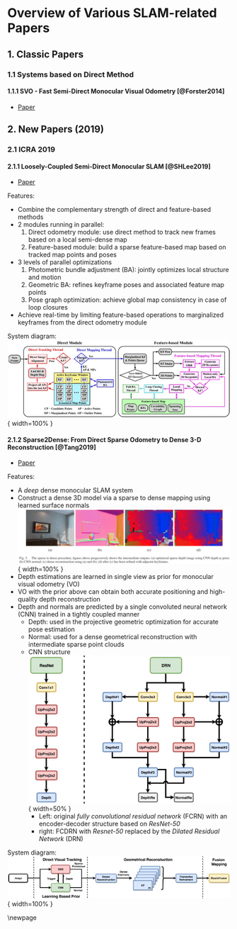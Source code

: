 # Overview of Various SLAM-related Papers

## 1. Classic Papers

### 1.1 Systems based on Direct Method

#### 1.1.1 SVO - Fast Semi-Direct Monocular Visual Odometry [@Forster2014]

- [Paper](https://infoscience.epfl.ch/record/199740/files/ICRA14_Forster.pdf)


## 2. New Papers (2019)

### 2.1 ICRA 2019

#### 2.1.1 Loosely-Coupled Semi-Direct Monocular SLAM [@SHLee2019]

- [Paper](https://ieeexplore.ieee.org/abstract/document/8584894)

Features:

- Combine the complementary strength of direct and feature-based methods
- 2 modules running in parallel: 
  1) Direct odometry module: use direct method to track new frames based on a 
     local semi-dense map
  2) Feature-based module: build a sparse feature-based map based on tracked 
     map points and poses
- 3 levels of parallel optimizations
  1) Photometric bundle adjustment (BA): 
     jointly optimizes local structure and motion
  2) Geometric BA: refines keyframe poses and associated feature map points
  3) Pose graph optimization: achieve global map consistency in case of
     loop closures
- Achieve real-time by limiting feature-based operations to marginalized 
  keyframes from the direct odometry module

System diagram:  
![System Diagram](images/ch06/shlee2019_fig_02.jpg){ width=100% }

#### 2.1.2 Sparse2Dense: From Direct Sparse Odometry to Dense 3-D Reconstruction [@Tang2019]

- [Paper](https://ieeexplore.ieee.org/document/8605349)

Features:

- A *deep* dense monocular SLAM system
- Construct a dense 3D model via a sparse to dense mapping using 
  learned surface normals  
  ![Sparse2Dense](images/ch06/tang2019_fig_03.jpg){ width=100% }
- Depth estimations are learned in single view as prior for monocular 
  visual odometry (VO)
- VO with the prior above can obtain both accurate positioning and high-quality
  depth reconstruction
- Depth and normals are predicted by a single convoluted neural network (CNN) 
  trained in a tightly coupled manner
  - Depth: used in the projective geometric optimization for accurate 
    pose estimation
  - Normal: used for a dense geometrical reconstruction with intermediate
    sparse point clouds
  - CNN structure  
    ![FCRN vs. FCDRN](images/ch06/tang2019_fig_04.jpg){ width=50% }
    - Left: original *fully convolutional residual network* (FCRN) 
      with an encoder-decoder structure based on *ResNet-50*
    - right: FCDRN with *Resnet-50* replaced by the *Dilated Residual Network* 
      (DRN)

System diagram:  
![System Diagram](images/ch06/tang2019_fig_02.jpg){ width=100% }


\newpage
